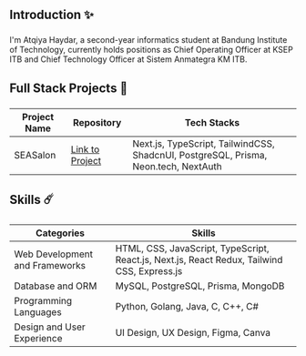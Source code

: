 <h2 align="left">Introduction ✨</h2>

###

<p align="left">I'm Atqiya Haydar, a second-year informatics student at Bandung Institute of Technology, currently holds positions as Chief Operating Officer at KSEP ITB and Chief Technology Officer at Sistem Anmategra KM ITB.</p>

###

<h2 align="left">Full Stack Projects 🚀</h2>

###

| Project Name  | Repository | Tech Stacks |
| ------------- | ------------- | ------------- |
| SEASalon  | [Link to Project](https://github.com/AtqiyaHaydar/SEASalon)  | Next.js, TypeScript, TailwindCSS, ShadcnUI, PostgreSQL, Prisma, Neon.tech, NextAuth |

###

<p align="left"></p>

###

<h2 align="left">Skills ☄️</h2>

###

| Categories  | Skills |
| ------------- | ------------- |
| Web Development and Frameworks   | HTML, CSS, JavaScript, TypeScript, React.js, Next.js, React Redux, Tailwind CSS, Express.js  |
| Database and ORM  | MySQL, PostgreSQL, Prisma, MongoDB  |
| Programming Languages  | Python, Golang, Java, C, C++, C#  |
| Design and User Experience  | UI Design, UX Design, Figma, Canva |
